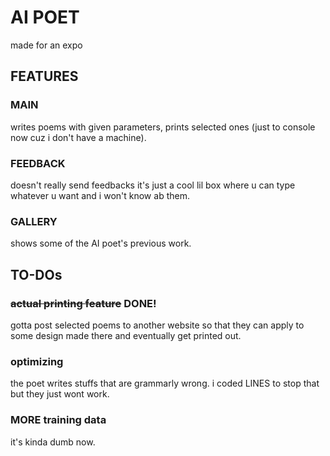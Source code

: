 # AI POET
made for an expo

## FEATURES

### MAIN
writes poems with given parameters, prints selected ones (just to console now cuz i don't have a machine).

### FEEDBACK
doesn't really send feedbacks it's just a cool lil box where u can type whatever u want and i won't know ab them.

### GALLERY
shows some of the AI poet's previous work.

## TO-DOs

### ~~actual printing feature~~   DONE!
gotta post selected poems to another website so that they can apply to some design made there and eventually get printed out.

### optimizing
the poet writes stuffs that are grammarly wrong. i coded LINES to stop that but they just wont work.

### MORE training data
it's kinda dumb now.

